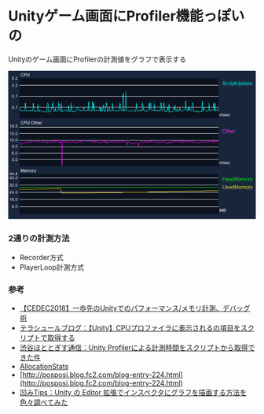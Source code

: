 # Unityゲーム画面にProfiler機能っぽいの

Unityのゲーム画面にProfilerの計測値をグラフで表示する  

<img src="img/CustomProfiler.gif" />

### 2通りの計測方法
+ Recorder方式
+ PlayerLoop計測方式

### 参考

+ [【CEDEC2018】一歩先のUnityでのパフォーマンス/メモリ計測、デバッグ術](https://www.slideshare.net/UnityTechnologiesJapan/unity-111054310)
+ [テラシュールブログ：【Unity】CPUプロファイラに表示されるの項目をスクリプトで取得する](http://tsubakit1.hateblo.jp/entry/2017/11/04/232336)
+ [渋谷ほととぎす通信：Unity Profilerによる計測時間をスクリプトから取得できた件](https://www.shibuya24.info/entry/customsampler)
+ [AllocationStats](http://wiki.unity3d.com/index.php/AllocationStats)
+ [http://posposi.blog.fc2.com/blog-entry-224.html](http://posposi.blog.fc2.com/blog-entry-224.html)
+ [凹みTips：Unity の Editor 拡張でインスペクタにグラフを描画する方法を色々調べてみた](http://tips.hecomi.com/entry/2014/06/23/222805)

